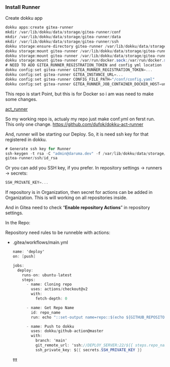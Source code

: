 ### Install Runner

Create dokku app

```csharp
dokku apps:create gitea-runner
mkdir /var/lib/dokku/data/storage/gitea-runner/conf
mkdir /var/lib/dokku/data/storage/gitea-runner/data
mkdir /var/lib/dokku/data/storage/gitea-runner/ssh
dokku storage:ensure-directory gitea-runner /var/lib/dokku/data/storage/gitea-runner
dokku storage:mount gitea-runner /var/lib/dokku/data/storage/gitea-runner/conf/:/conf/
dokku storage:mount gitea-runner /var/lib/dokku/data/storage/gitea-runner/data/:/data/
dokku storage:mount gitea-runner /var/run/docker.sock:/var/run/docker.sock
# NEED TO ADD GITEA_RUNNER_REGISTRATION_TOKEN and config yml location
dokku config:set gitea-runner GITEA_RUNNER_REGISTRATION_TOKEN=...
dokku config:set gitea-runner GITEA_INSTANCE_URL=...
dokku config:set gitea-runner CONFIG_FILE_PATH="/conf/config.yaml"
dokku config:set gitea-runner GITEA_RUNNER_JOB_CONTAINER_DOCKER_HOST=unix:///var/run/docker.sock

```

This repo is start Point, but this is for Docker so i am was need to make some changes.

[act_runner](https://gitea.com/gitea/act_runner)

So my working repo is, actualy my repo just make conf.yml on ferst run. This only one change.
https://github.com/dufok/dokku-act-runner

And, runner will be starting our Deploy. So, it is need ssh key for that registered in dokku.

```csharp
# Generate ssh key for Runner
ssh-keygen -t rsa -C "admin@daruma.dev" -f /var/lib/dokku/data/storage/
gitea-runner/ssh/id_rsa
```

Or you can add you SSH key, if you prefer. In repository settings → runners → secrets:

```csharp
SSH_PRIVATE_KEY=...
```

If repository is in Organization, then secret for actions can be added in Organization. This is will working on all repositories inside.

And in Gitea need to check “**Enable repository Actions**” in repository settings.

In the Repo:

Repository need rules to be runneble with actions:

- .gitea/workflows/main.yml
    
    ```csharp
    name: 'deploy'
    on: [push]
    
    jobs:
      deploy:
        runs-on: ubuntu-latest
        steps:
          - name: Cloning repo
            uses: actions/checkout@v2
            with:
              fetch-depth: 0
    
          - name: Get Repo Name
            id: repo_name
            run: echo "::set-output name=repo::$(echo ${GITHUB_REPOSITORY##*/})"
    
          - name: Push to dokku
            uses: dokku/github-action@master
            with:
              branch: 'main'
              git_remote_url: 'ssh://DEPLOY_SERVER:22/${{ steps.repo_name.outputs.repo }}'
              ssh_private_key: ${{ secrets.SSH_PRIVATE_KEY }}
    ```

    ttt
